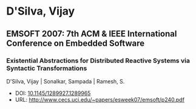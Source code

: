 # D'Silva, Vijay

## EMSOFT 2007: 7th ACM & IEEE International Conference on Embedded Software

### Existential Abstractions for Distributed Reactive Systems via Syntactic Transformations
D'Silva, Vijay | Sonalkar, Sampada | Ramesh, S.
* DOI: [10.1145/1289927.1289965](https://doi.org/10.1145/1289927.1289965)
* URL: <http://www.cecs.uci.edu/~papers/esweek07/emsoft/p240.pdf>


